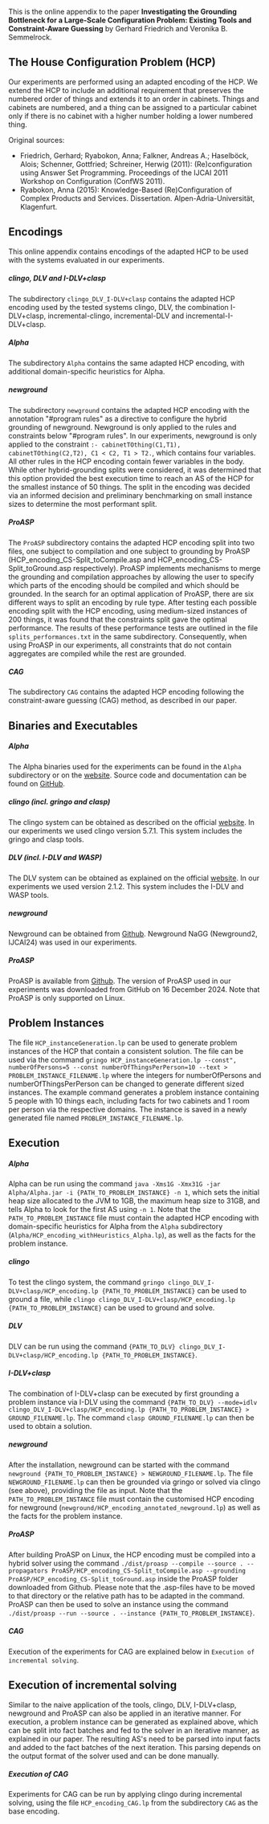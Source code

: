This is the online appendix to the paper **Investigating the Grounding Bottleneck for a Large-Scale Configuration Problem: Existing Tools and Constraint-Aware Guessing** by Gerhard Friedrich and Veronika B. Semmelrock.

## The House Configuration Problem (HCP)
Our experiments are performed using an adapted encoding of the HCP. We extend the HCP to include an additional requirement that preserves the numbered order of things and extends it to an order in cabinets. Things and cabinets are numbered, and a thing can be assigned to a particular cabinet only if there is no cabinet with a higher number holding a lower numbered thing.

Original sources:
 * Friedrich, Gerhard; Ryabokon, Anna; Falkner, Andreas A.; Haselböck, Alois; Schenner, Gottfried; Schreiner, Herwig (2011): (Re)configuration using Answer Set Programming. Proceedings of the IJCAI 2011 Workshop on Configuration (ConfWS 2011). 
 * Ryabokon, Anna (2015): Knowledge-Based (Re)Configuration of Complex Products and Services. Dissertation. Alpen-Adria-Universität, Klagenfurt. 


## Encodings

This online appendix contains encodings of the adapted HCP to be used with the systems evaluated in our experiments.

##### clingo, DLV and I-DLV+clasp
The subdirectory `clingo_DLV_I-DLV+clasp` contains the adapted HCP encoding used by the tested systems clingo, DLV, the combination I-DLV+clasp, incremental-clingo, incremental-DLV and incremental-I-DLV+clasp.  

##### Alpha
The subdirectory `Alpha` contains the same adapted HCP encoding, with additional domain-specific heuristics for Alpha. 

##### newground
The subdirectory `newground` contains the adapted HCP encoding with the annotation "#program rules" as a directive to configure the hybrid grounding of newground. Newground is only applied to the rules and constraints below "#program rules". In our experiments, newground is only applied to the constraint `:- cabinetTOthing(C1,T1), cabinetTOthing(C2,T2), C1 < C2, T1 > T2.`, which contains four variables. All other rules in the HCP encoding contain fewer variables in the body. While other hybrid-grounding splits were considered, it was determined that this option provided the best execution time to reach an AS of the HCP for the smallest instance of 50 things. The split in the encoding was decided via an informed decision and preliminary benchmarking on small instance sizes to determine the most performant split.

##### ProASP
The `ProASP` subdirectory contains the adapted HCP encoding split into two files, one subject to compilation and one subject to grounding by ProASP (HCP_encoding_CS-Split_toCompile.asp and HCP_encoding_CS-Split_toGround.asp respectively). ProASP implements mechanisms to merge the grounding and compilation approaches by allowing the user to specify which parts of the encoding should be compiled and which should be grounded. In the search for an optimal application of ProASP, there are six different ways to split an encoding by rule type. After testing each possible encoding split with the HCP encoding, using medium-sized instances of 200 things, it was found that the constraints split gave the optimal performance. The results of these performance tests are outlined in the file `splits_performances.txt` in the same subdirectory. Consequently, when using ProASP in our experiments, all constraints that do not contain aggregates are compiled while the rest are grounded.    

##### CAG
The subdirectory `CAG` contains the adapted HCP encoding following the constraint-aware guessing (CAG) method, as described in our paper. 


## Binaries and Executables
##### Alpha
The Alpha binaries used for the experiments can be found in the `Alpha` subdirectory or on the [website](https://git-ainf.aau.at/DynaCon/website/tree/master/supplementary_material/2022_JAIR_Domain-Specific_Heuristics).
Source code and documentation can be found on [GitHub](https://github.com/alpha-asp/Alpha/tree/domspec_heuristics_extended). 

##### clingo (incl. gringo and clasp)
The clingo system can be obtained as described on the official [website](https://potassco.org/clingo/). In our experiments we used clingo version 5.7.1. This system includes the gringo and clasp tools. 

##### DLV (incl. I-DLV and WASP)
The DLV system can be obtained as explained on the official [website](https://www.dlvsystem.it/dlvsite/dlv-download/). In our experiments we used version 2.1.2. This system includes the I-DLV and WASP tools. 

##### newground
Newground can be obtained from [Github](https://github.com/alexl4123/newground/tree/ijcai24-NaGG). Newground NaGG (Newground2, IJCAI24) was used in our experiments. 

##### ProASP
ProASP is available from [Github](https://github.com/MazzottaG/ProASP). The version of ProASP used in our experiments was downloaded from GitHub on 16 December 2024. Note that ProASP is only supported on Linux.

## Problem Instances 

The file `HCP_instanceGeneration.lp` can be used to generate problem instances of the HCP that contain a consistent solution. The file can be used via the command `gringo HCP_instanceGeneration.lp --const", numberOfPersons=5 --const numberOfThingsPerPerson=10 --text > PROBLEM_INSTANCE_FILENAME.lp` where the integers for numberOfPersons and numberOfThingsPerPerson can be changed to generate different sized instances. The example command generates a problem instance containing 5 people with 10 things each, including facts for two cabinets and 1 room per person via the respective domains. The instance is saved in a newly generated file named `PROBLEM_INSTANCE_FILENAME.lp`.


## Execution

##### Alpha
Alpha can be run using the command `java -Xms1G -Xmx31G -jar Alpha/Alpha.jar -i {PATH_TO_PROBLEM_INSTANCE} -n 1`, which sets the initial heap size allocated to the JVM to 1GB, the maximum heap size to 31GB, and tells Alpha to look for the first AS using `-n 1`. Note that the `PATH_TO_PROBLEM_INSTANCE` file must contain the adapted HCP encoding with domain-specific heuristics for Alpha from the `Alpha` subdirectory (`Alpha/HCP_encoding_withHeuristics_Alpha.lp`), as well as the facts for the problem instance. 

##### clingo
To test the clingo system, the command `gringo clingo_DLV_I-DLV+clasp/HCP_encoding.lp {PATH_TO_PROBLEM_INSTANCE}` can be used to ground a file, while `clingo clingo_DLV_I-DLV+clasp/HCP_encoding.lp {PATH_TO_PROBLEM_INSTANCE}` can be used to ground and solve. 

##### DLV
DLV can be run using the command `{PATH_TO_DLV} clingo_DLV_I-DLV+clasp/HCP_encoding.lp {PATH_TO_PROBLEM_INSTANCE}`. 

##### I-DLV+clasp
The combination of I-DLV+clasp can be executed by first grounding a problem instance via I-DLV using the command `{PATH_TO_DLV} --mode=idlv clingo_DLV_I-DLV+clasp/HCP_encoding.lp {PATH_TO_PROBLEM_INSTANCE} > GROUND_FILENAME.lp`. The command `clasp GROUND_FILENAME.lp` can then be used to obtain a solution.

##### newground
After the installation, newground can be started with the command `newground {PATH_TO_PROBLEM_INSTANCE} > NEWGROUND_FILENAME.lp`. The file `NEWGROUND_FILENAME.lp` can then be grounded via gringo or solved via clingo (see above), providing the file as input. Note that the `PATH_TO_PROBLEM_INSTANCE` file must contain the customised HCP encoding for newground (`newground/HCP_encoding_annotated_newground.lp`) as well as the facts for the problem instance. 

##### ProASP
After building ProASP on Linux, the HCP encoding must be compiled into a hybrid solver using the command `./dist/proasp --compile --source . --propagators ProASP/HCP_encoding_CS-Split_toCompile.asp --grounding ProASP/HCP_encoding_CS-Split_toGround.asp` inside the ProASP folder downloaded from Github. Please note that the .asp-files have to be moved to that directory or the relative path has to be adapted in the command. ProASP can then be used to solve an instance using the command `./dist/proasp --run --source . --instance {PATH_TO_PROBLEM_INSTANCE}`.

##### CAG
Execution of the experiments for CAG are explained below in `Execution of incremental solving`. 

## Execution of incremental solving 

Similar to the naive application of the tools, clingo, DLV, I-DLV+clasp, newground and ProASP can also be applied in an iterative manner. For execution, a problem instance can be generated as explained above, which can be split into fact batches and fed to the solver in an iterative manner, as explained in our paper. The resulting AS's need to be parsed into input facts and added to the fact batches of the next iteration. This parsing depends on the output format of the solver used and can be done manually. 

##### Execution of CAG
Experiments for CAG can be run by applying clingo during incremental solving, using the file `HCP_encoding_CAG.lp` from the subdirectory `CAG` as the base encoding.
